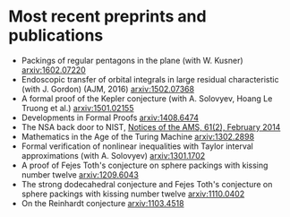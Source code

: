 # Most recent preprints and publications

+ Packings of regular pentagons in the plane (with W. Kusner) [arxiv:1602.07220](http://arxiv.org/abs/1602.07220)
+ Endoscopic transfer of orbital integrals in large residual characteristic (with J. Gordon) (AJM, 2016) [arxiv:1502.07368](http://arxiv.org/abs/1502.07368)
+ A formal proof of the Kepler conjecture (with A. Solovyev, Hoang Le Truong et al.) [arxiv:1501.02155](http://arxiv.org/abs/1501.02155)
+ Developments in Formal Proofs [arxiv:1408.6474](http://arxiv.org/abs/1408.6474)
+ The NSA back door to NIST, [Notices of the AMS, 61(2), February 2014](http://www.ams.org/notices/201402/rnoti-p190.pdf)
+ Mathematics in the Age of the Turing Machine [arxiv:1302.2898](http://arxiv.org/abs/1302.2898)
+ Formal verification of nonlinear inequalities with Taylor interval approximations (with A. Solovyev) [arxiv:1301.1702](http://arxiv.org/abs/1301.1702)
+ A proof of Fejes Toth's conjecture on sphere packings with kissing number twelve [arxiv:1209.6043](http://arxiv.org/abs/1209.6043)
+ The strong dodecahedral conjecture and Fejes Toth's conjecture on sphere packings with kissing number twelve [arxiv:1110.0402](http://arxiv.org/abs/1110.0402)
+ On the Reinhardt conjecture [arxiv:1103.4518](http://arxiv.org/abs/1103.4518)
